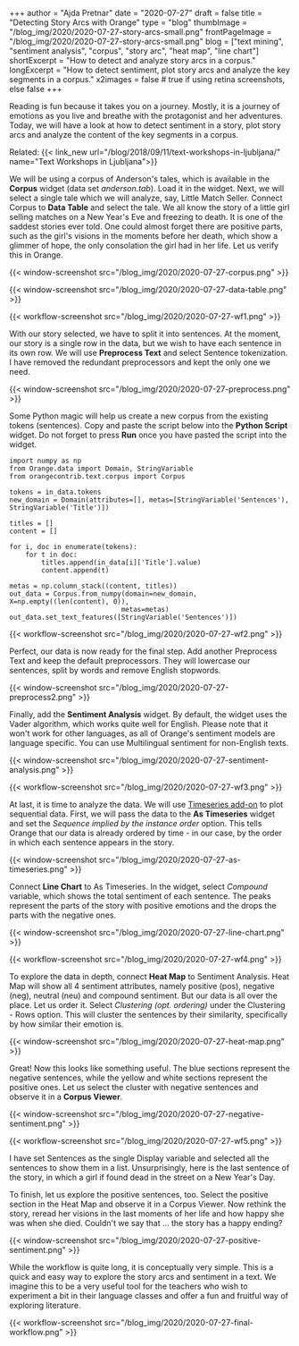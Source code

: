 +++
author = "Ajda Pretnar"
date = "2020-07-27"
draft = false
title = "Detecting Story Arcs with Orange"
type = "blog"
thumbImage = "/blog_img/2020/2020-07-27-story-arcs-small.png"
frontPageImage = "/blog_img/2020/2020-07-27-story-arcs-small.png"
blog = ["text mining", "sentiment analysis", "corpus", "story arc", "heat map", "line chart"]
shortExcerpt = "How to detect and analyze story arcs in a corpus."
longExcerpt = "How to detect sentiment, plot story arcs and analyze the key segments in a corpus."
x2images = false  # true if using retina screenshots, else false
+++

Reading is fun because it takes you on a journey. Mostly, it is a journey of emotions as you live and breathe with the protagonist and her adventures. Today, we will have a look at how to detect sentiment in a story, plot story arcs and analyze the content of the key segments in a corpus.

Related: {{< link_new url="/blog/2018/09/11/text-workshops-in-ljubljana/" name="Text Workshops in Ljubljana">}}

We will be using a corpus of Anderson's tales, which is available in the **Corpus** widget (data set *anderson.tab*). Load it in the widget. Next, we will select a single tale which we will analyze, say, Little Match Seller. Connect Corpus to **Data Table** and select the tale. We all know the story of a little girl selling matches on a New Year's Eve and freezing to death. It is one of the saddest stories ever told. One could almost forget there are positive parts, such as the girl's visions in the moments before her death, which show a glimmer of hope, the only consolation the girl had in her life. Let us verify this in Orange.

{{< window-screenshot src="/blog_img/2020/2020-07-27-corpus.png" >}}

{{< window-screenshot src="/blog_img/2020/2020-07-27-data-table.png" >}}

{{< workflow-screenshot src="/blog_img/2020/2020-07-27-wf1.png" >}}

With our story selected, we have to split it into sentences. At the moment, our story is a single row in the data, but we wish to have each sentence in its own row. We will use **Preprocess Text** and select Sentence tokenization. I have removed the redundant preprocessors and kept the only one we need.

{{< window-screenshot src="/blog_img/2020/2020-07-27-preprocess.png" >}}

Some Python magic will help us create a new corpus from the existing tokens (sentences). Copy and paste the script below into the **Python Script** widget. Do not forget to press **Run** once you have pasted the script into the widget.

    import numpy as np
    from Orange.data import Domain, StringVariable
    from orangecontrib.text.corpus import Corpus

    tokens = in_data.tokens
    new_domain = Domain(attributes=[], metas=[StringVariable('Sentences'), StringVariable('Title')])

    titles = []
    content = []

    for i, doc in enumerate(tokens):
        for t in doc:
            titles.append(in_data[i]['Title'].value)
            content.append(t)

    metas = np.column_stack((content, titles))
    out_data = Corpus.from_numpy(domain=new_domain, X=np.empty((len(content), 0)),
                                metas=metas)
    out_data.set_text_features([StringVariable('Sentences')])

{{< workflow-screenshot src="/blog_img/2020/2020-07-27-wf2.png" >}}

Perfect, our data is now ready for the final step. Add another Preprocess Text and keep the default preprocessors. They will lowercase our sentences, split by words and remove English stopwords.

{{< window-screenshot src="/blog_img/2020/2020-07-27-preprocess2.png" >}}

Finally, add the **Sentiment Analysis** widget. By default, the widget uses the Vader algorithm, which works quite well for English. Please note that it won't work for other languages, as all of Orange's sentiment models are language specific. You can use Multilingual sentiment for non-English texts.

{{< window-screenshot src="/blog_img/2020/2020-07-27-sentiment-analysis.png" >}}

{{< workflow-screenshot src="/blog_img/2020/2020-07-27-wf3.png" >}}

At last, it is time to analyze the data. We will use [Timeseries add-on](https://github.com/biolab/orange3-timeseries) to plot sequential data. First, we will pass the data to the **As Timeseries** widget and set the *Sequence implied by the instance order* option. This tells Orange that our data is already ordered by time - in our case, by the order in which each sentence appears in the story.

{{< window-screenshot src="/blog_img/2020/2020-07-27-as-timeseries.png" >}}

Connect **Line Chart** to As Timeseries. In the widget, select *Compound* variable, which shows the total sentiment of each sentence. The peaks represent the parts of the story with positive emotions and the drops the parts with the negative ones.

{{< window-screenshot src="/blog_img/2020/2020-07-27-line-chart.png" >}}

{{< workflow-screenshot src="/blog_img/2020/2020-07-27-wf4.png" >}}

To explore the data in depth, connect **Heat Map** to Sentiment Analysis. Heat Map will show all 4 sentiment attributes, namely positive (pos), negative (neg), neutral (neu) and   compound sentiment. But our data is all over the place. Let us order it. Select *Clustering (opt. ordering)* under the Clustering - Rows option. This will cluster the sentences by their similarity, specifically by how similar their emotion is.

{{< window-screenshot src="/blog_img/2020/2020-07-27-heat-map.png" >}}

Great! Now this looks like something useful. The blue sections represent the negative sentences, while the yellow and white sections represent the positive ones. Let us select the cluster with negative sentences and observe it in a **Corpus Viewer**.

{{< window-screenshot src="/blog_img/2020/2020-07-27-negative-sentiment.png" >}}

{{< workflow-screenshot src="/blog_img/2020/2020-07-27-wf5.png" >}}

I have set Sentences as the single Display variable and selected all the sentences to show them in a list. Unsurprisingly, here is the last sentence of the story, in which a girl if found dead in the street on a New Year's Day.

To finish, let us explore the positive sentences, too. Select the positive section in the Heat Map and observe it in a Corpus Viewer. Now rethink the story, reread her visions in the last moments of her life and how happy she was when she died. Couldn't we say that ... the story has a happy ending?

{{< window-screenshot src="/blog_img/2020/2020-07-27-positive-sentiment.png" >}}

While the workflow is quite long, it is conceptually very simple. This is a quick and easy way to explore the story arcs and sentiment in a text. We imagine this to be a very useful tool for the teachers who wish to experiment a bit in their language classes and offer a fun and fruitful way of exploring literature.

{{< workflow-screenshot src="/blog_img/2020/2020-07-27-final-workflow.png" >}}
